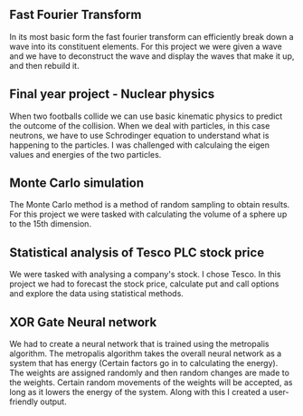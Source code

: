 ## **Fast Fourier Transform**

In its most basic form the fast fourier transform can efficiently break down a wave into its
constituent elements. For this project we were given a wave and we have to deconstruct the wave
and display the waves that make it up, and then rebuild it.

## **Final year project - Nuclear physics**

When two footballs collide we can use basic kinematic physics to predict the outcome of the 
collision. When we deal with particles, in this case neutrons, we have to use Schrodinger equation
to understand what is happening to the particles. I was challenged with calculaing the eigen values
and energies of the two particles.

## **Monte Carlo simulation**

The Monte Carlo method is a method of random sampling to obtain results. For this project
we were tasked with calculating the volume of a sphere up to the 15th dimension.

## **Statistical analysis of Tesco PLC stock price**

We were tasked with analysing a company's stock. I chose Tesco. In this project
we had to forecast the stock price, calculate put and call options and explore the 
data using statistical methods.

## **XOR Gate Neural network**

We had to create a neural network that is trained using the metropalis 
algorithm. The metropalis algorithm takes the overall neural network as 
a system that has energy (Certain factors go in to calculating the energy). 
The weights are assigned randomly and then random changes are made to the weights.
Certain random movements of the weights will be accepted, as long as it lowers the energy
of the system. Along with this I created a user-friendly output.

